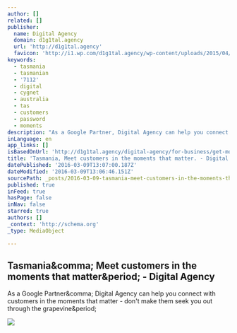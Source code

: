 ```yaml
---
author: []
related: []
publisher:
  name: Digital Agency
  domain: d1g1tal.agency
  url: 'http://d1g1tal.agency'
  favicon: 'http://i1.wp.com/d1g1tal.agency/wp-content/uploads/2015/04/cropped-Google-Partner-Badge.png?fit=192%2C192'
keywords:
  - tasmania
  - tasmanian
  - '7112'
  - digital
  - cygnet
  - australia
  - tas
  - customers
  - password
  - moments
description: "As a Google Partner, Digital Agency can help you connect with customers in the moments that matter - don't make them seek you out through the grapevine."
inLanguage: en
app_links: []
isBasedOnUrl: 'http://d1g1tal.agency/digital-agency/for-business/get-more-customers/'
title: 'Tasmania, Meet customers in the moments that matter. - Digital Agency'
datePublished: '2016-03-09T13:07:00.187Z'
dateModified: '2016-03-09T13:06:46.151Z'
sourcePath: _posts/2016-03-09-tasmania-meet-customers-in-the-moments-that-matter-digit.md
published: true
inFeed: true
hasPage: false
inNav: false
starred: true
authors: []
_context: 'http://schema.org'
_type: MediaObject

---
```

<article style=""><h1>Tasmania&amp;comma; Meet customers in the moments that matter&amp;period; - Digital Agency</h1><p>As a Google Partner&amp;comma; Digital Agency can help you connect with customers in the moments that matter - don't make them seek you out through the grapevine&amp;period;</p><img src="http://d1g1tal.agency/wp-content/uploads/2015/10/micromoments-2.png" /></article>